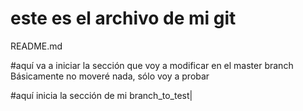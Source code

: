 este es el archivo de mi git
=======
README.md

#aquí va a iniciar la sección que voy a modificar en el master branch
Básicamente no moveré nada, sólo voy a probar

#aquí inicia la sección de mi branch_to_test|


